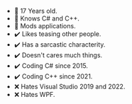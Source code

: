 - 📃 17 Years old.
- 📃 Knows C# and C++.
- 📃 Mods applications.
- ✔️ Likes teasing other people.
- ✔️ Has a sarcastic characterity.
- ✔️ Doesn't cares much things.
- ✔️ Coding C# since 2015.
- ✔️ Coding C++ since 2021.
- ❌ Hates Visual Studio 2019 and 2022.
- ❌ Hates WPF.
